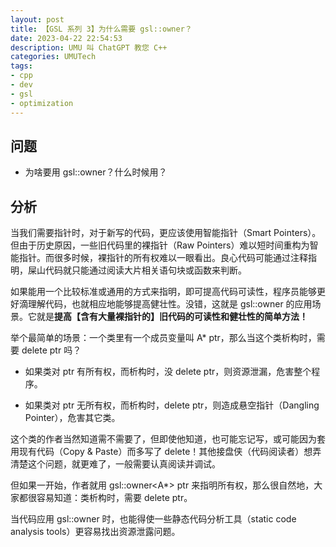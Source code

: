 ```yaml
---
layout: post
title: 【GSL 系列 3】为什么需要 gsl::owner？
date: 2023-04-22 22:54:53
description: UMU 叫 ChatGPT 教您 C++
categories: UMUTech
tags:
- cpp
- dev
- gsl
- optimization
---
```

## 问题

- 为啥要用 gsl::owner？什么时候用？

## 分析

当我们需要指针时，对于新写的代码，更应该使用智能指针（Smart Pointers）。但由于历史原因，一些旧代码里的裸指针（Raw Pointers）难以短时间重构为智能指针。而很多时候，裸指针的所有权难以一眼看出。良心代码可能通过注释指明，屎山代码就只能通过阅读大片相关语句块或函数来判断。

如果能用一个比较标准或通用的方式来指明，即可提高代码可读性，程序员能够更好滴理解代码，也就相应地能够提高健壮性。没错，这就是 gsl::owner 的应用场景。它就是**提高【含有大量裸指针的】旧代码的可读性和健壮性的简单方法！**

举个最简单的场景：一个类里有一个成员变量叫 A* ptr，那么当这个类析构时，需要 delete ptr 吗？

- 如果类对 ptr 有所有权，而析构时，没 delete ptr，则资源泄漏，危害整个程序。

- 如果类对 ptr 无所有权，而析构时，delete ptr，则造成悬空指针（Dangling Pointer），危害其它类。

这个类的作者当然知道需不需要了，但即使他知道，也可能忘记写，或可能因为套用现有代码（Copy & Paste）而多写了 delete！其他接盘侠（代码阅读者）想弄清楚这个问题，就更难了，一般需要认真阅读并调试。

但如果一开始，作者就用 gsl::owner<A*> ptr 来指明所有权，那么很自然地，大家都很容易知道：类析构时，需要 delete ptr。

当代码应用 gsl::owner 时，也能得使一些静态代码分析工具（static code analysis tools）更容易找出资源泄露问题。